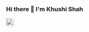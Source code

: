### Hi there 👋  I'm Khushi Shah

<!--
**Khushi-Shah-1/Khushi-Shah-1** is a ✨ _special_ ✨ repository because its `README.md` (this file) appears on your GitHub profile.

Here are some ideas to get you started:

- 🔭 I’m currently working on ...
- 🌱 I’m currently learning ...
- 👯 I’m looking to collaborate on ...
- 🤔 I’m looking for help with ...
- 💬 Ask me about ...
- 📫 How to reach me: ...
- 😄 Pronouns: ...
- ⚡ Fun fact: ...
-->

<a href="https://www.linkedin.com/in/khushi-shah-961a181a6/">
  <img align="left" alt="Khushi Shah's LinkdeIN" width="22px" src="https://cdn.jsdelivr.net/npm/simple-icons@v3/icons/linkedin.svg" />
</a>
